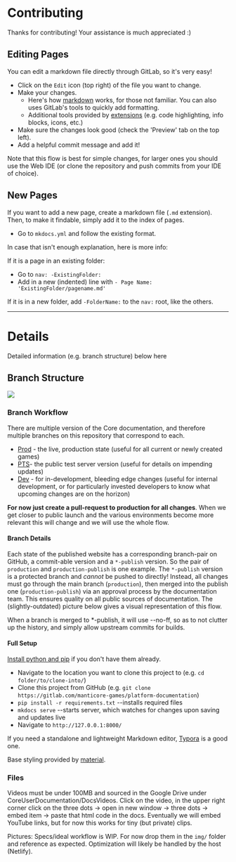 # Contributing

Thanks for contributing! Your assistance is much appreciated :)

## Editing Pages

You can edit a markdown file directly through GitLab, so it's very easy!

- Click on the `Edit` icon (top right) of the file you want to change.
- Make your changes.
  - Here's how
    [markdown](https://github.com/adam-p/markdown-here/wiki/Markdown-Cheatsheet)
    works, for those not familiar. You can also uses GitLab's tools to quickly
    add formatting.
  - Additional tools provided by
    [extensions](https://squidfunk.github.io/mkdocs-material/extensions/admonition/)
    (e.g. code highlighting, info blocks, icons, etc.)
- Make sure the changes look good (check the 'Preview' tab on the top left).
- Add a helpful commit message and add it!

Note that this flow is best for simple changes, for larger ones you should use
the Web IDE (or clone the repository and push commits from your IDE of choice).

## New Pages

If you want to add a new page, create a markdown file (`.md` extension).
Then, to make it findable, simply add it to the index of pages.

- Go to `mkdocs.yml` and follow the existing format.

In case that isn't enough explanation, here is more info:

If it is a page in an existing folder:

- Go to `nav: -ExistingFolder:`
- Add in a new (indented) line with `- Page Name: 'ExistingFolder/pagename.md'`

If it is in a new folder, add `-FolderName:` to the `nav:` root, like the
others.

---

# Details

Detailed information (e.g. branch structure) below here

## Branch Structure

![](docs/img/readme_branches.png)

### Branch Workflow

There are multiple version of the Core documentation, and therefore multiple
branches on this repository that correspond to each.

- [Prod](https://docs.manticoreplatform.com/) - the live, production state (useful
for all current or newly created games)
- [PTS](https://pts-publish--manticore-docs.netlify.com/)- the public test server
version (useful for details on impending updates)
- [Dev](https://dev-publish--manticore-docs.netlify.com/) - for in-development,
bleeding edge changes (useful for internal development, or for particularly
invested developers to know what upcoming changes are on the horizon)

**For now just create a pull-request to production for all changes**. When we get
closer to public launch and the various environments become more relevant this
will change and we will use the whole flow.

#### Branch Details

Each state of the published website has a corresponding branch-pair on GitHub, a
commit-able version and a `*-publish` version. So the pair of `production` and
`production-publish` is one example. The `*-publish` version is a protected
branch and _cannot_ be pushed to directly! Instead, all changes must go through
the main branch (`production`), then merged into the publish one
(`production-publish`) via an approval process by the documentation team. This
ensures quality on all public sources of documentation. The (slightly-outdated)
picture below gives a visual representation of this flow.

When a branch is merged to *-publish, it will use --no-ff, so as to not clutter
up the history, and simply allow upstream commits for builds.

#### Full Setup

[Install python and pip](https://www.makeuseof.com/tag/install-pip-for-python/) if you don't have them already.

- Navigate to the location you want to clone this project to (e.g. `cd folder/to/clone-into/`)
- Clone this project from GitHub (e.g. `git clone https://gitlab.com/manticore-games/platform-documentation`)
- `pip install -r requirements.txt` --installs required files
- `mkdocs serve` --starts server, which watches for changes upon saving and updates live
- Navigate to `http://127.0.0.1:8000/`

If you need a standalone and lightweight Markdown editor,
[Typora](https://typora.io/) is a good one.

Base styling provided by
[material](https://squidfunk.github.io/mkdocs-material/).

### Files

Videos must be under 100MB and sourced in the Google Drive under
CoreUserDocumentation/DocsVideos. Click on the video, in the upper right corner
click on the three dots -> open in new window -> three dots -> embed item ->
paste that html code in the docs. Eventually we will embed YouTube links, but
for now this works for tiny (but private) clips.

Pictures: Specs/ideal workflow is WIP. For now drop them in the `img/` folder
and reference as expected. Optimization will likely be handled by the host (Netlify).